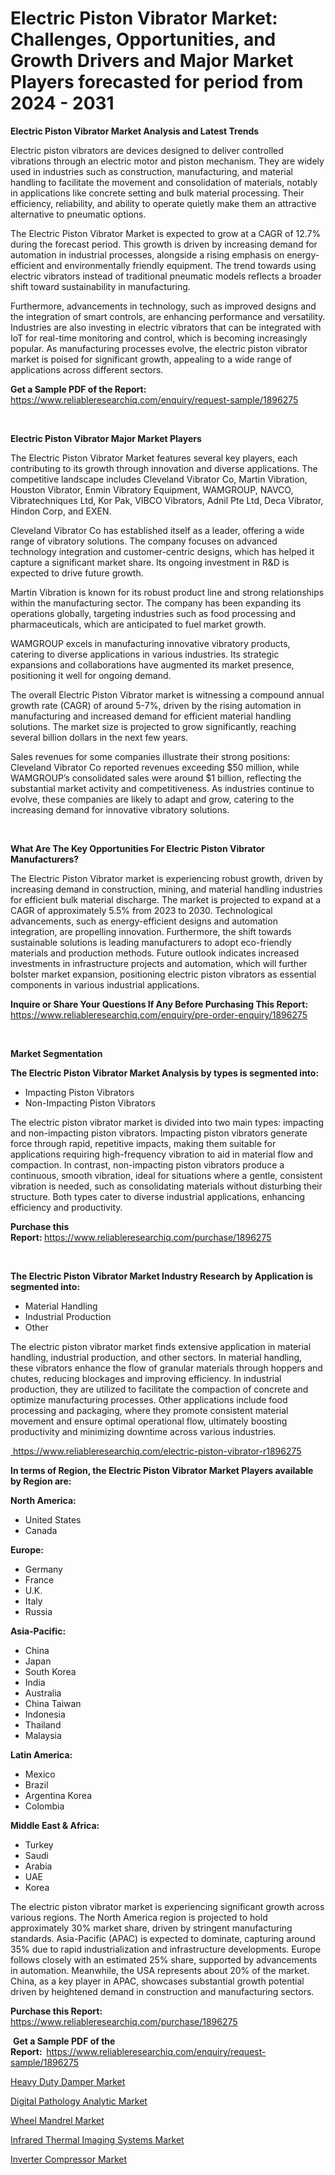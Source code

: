 <p><h1>Electric Piston Vibrator Market: Challenges, Opportunities, and Growth Drivers and Major Market Players forecasted for period from 2024 - 2031</h1></p><p><strong>Electric Piston Vibrator Market Analysis and Latest Trends</strong></p>
<p><p>Electric piston vibrators are devices designed to deliver controlled vibrations through an electric motor and piston mechanism. They are widely used in industries such as construction, manufacturing, and material handling to facilitate the movement and consolidation of materials, notably in applications like concrete setting and bulk material processing. Their efficiency, reliability, and ability to operate quietly make them an attractive alternative to pneumatic options.</p><p>The Electric Piston Vibrator Market is expected to grow at a CAGR of 12.7% during the forecast period. This growth is driven by increasing demand for automation in industrial processes, alongside a rising emphasis on energy-efficient and environmentally friendly equipment. The trend towards using electric vibrators instead of traditional pneumatic models reflects a broader shift toward sustainability in manufacturing.</p><p>Furthermore, advancements in technology, such as improved designs and the integration of smart controls, are enhancing performance and versatility. Industries are also investing in electric vibrators that can be integrated with IoT for real-time monitoring and control, which is becoming increasingly popular. As manufacturing processes evolve, the electric piston vibrator market is poised for significant growth, appealing to a wide range of applications across different sectors.</p></p>
<p><strong>Get a Sample PDF of the Report:&nbsp;</strong> <a href="https://www.reliableresearchiq.com/enquiry/request-sample/1896275?utm_campaign=100&utm_medium=2&utm_source=Github&utm_content=ia&utm_term=24102024&utm_id=electric-piston-vibrator">https://www.reliableresearchiq.com/enquiry/request-sample/1896275</a></p>
<p>&nbsp;</p>
<p><strong>Electric Piston Vibrator Major Market Players</strong></p>
<p><p>The Electric Piston Vibrator Market features several key players, each contributing to its growth through innovation and diverse applications. The competitive landscape includes Cleveland Vibrator Co, Martin Vibration, Houston Vibrator, Enmin Vibratory Equipment, WAMGROUP, NAVCO, Vibratechniques Ltd, Kor Pak, VIBCO Vibrators, Adnil Pte Ltd, Deca Vibrator, Hindon Corp, and EXEN.</p><p>Cleveland Vibrator Co has established itself as a leader, offering a wide range of vibratory solutions. The company focuses on advanced technology integration and customer-centric designs, which has helped it capture a significant market share. Its ongoing investment in R&D is expected to drive future growth.</p><p>Martin Vibration is known for its robust product line and strong relationships within the manufacturing sector. The company has been expanding its operations globally, targeting industries such as food processing and pharmaceuticals, which are anticipated to fuel market growth.</p><p>WAMGROUP excels in manufacturing innovative vibratory products, catering to diverse applications in various industries. Its strategic expansions and collaborations have augmented its market presence, positioning it well for ongoing demand.</p><p>The overall Electric Piston Vibrator market is witnessing a compound annual growth rate (CAGR) of around 5-7%, driven by the rising automation in manufacturing and increased demand for efficient material handling solutions. The market size is projected to grow significantly, reaching several billion dollars in the next few years.</p><p>Sales revenues for some companies illustrate their strong positions: Cleveland Vibrator Co reported revenues exceeding $50 million, while WAMGROUP’s consolidated sales were around $1 billion, reflecting the substantial market activity and competitiveness. As industries continue to evolve, these companies are likely to adapt and grow, catering to the increasing demand for innovative vibratory solutions.</p></p>
<p>&nbsp;</p>
<p><strong>What Are The Key Opportunities For Electric Piston Vibrator Manufacturers?</strong></p>
<p><p>The Electric Piston Vibrator market is experiencing robust growth, driven by increasing demand in construction, mining, and material handling industries for efficient bulk material discharge. The market is projected to expand at a CAGR of approximately 5.5% from 2023 to 2030. Technological advancements, such as energy-efficient designs and automation integration, are propelling innovation. Furthermore, the shift towards sustainable solutions is leading manufacturers to adopt eco-friendly materials and production methods. Future outlook indicates increased investments in infrastructure projects and automation, which will further bolster market expansion, positioning electric piston vibrators as essential components in various industrial applications.</p></p>
<p><strong>Inquire or Share Your Questions If Any Before Purchasing This Report:</strong> <a href="https://www.reliableresearchiq.com/enquiry/pre-order-enquiry/1896275?utm_campaign=100&utm_medium=2&utm_source=Github&utm_content=ia&utm_term=24102024&utm_id=electric-piston-vibrator">https://www.reliableresearchiq.com/enquiry/pre-order-enquiry/1896275</a></p>
<p>&nbsp;</p>
<p><strong>Market Segmentation</strong></p>
<p><strong>The Electric Piston Vibrator Market Analysis by types is segmented into:</strong></p>
<p><ul><li>Impacting Piston Vibrators</li><li>Non-Impacting Piston Vibrators</li></ul></p>
<p><p>The electric piston vibrator market is divided into two main types: impacting and non-impacting piston vibrators. Impacting piston vibrators generate force through rapid, repetitive impacts, making them suitable for applications requiring high-frequency vibration to aid in material flow and compaction. In contrast, non-impacting piston vibrators produce a continuous, smooth vibration, ideal for situations where a gentle, consistent vibration is needed, such as consolidating materials without disturbing their structure. Both types cater to diverse industrial applications, enhancing efficiency and productivity.</p></p>
<p><strong>Purchase this Report:&nbsp;</strong><a href="https://www.reliableresearchiq.com/purchase/1896275?utm_campaign=100&utm_medium=2&utm_source=Github&utm_content=ia&utm_term=24102024&utm_id=electric-piston-vibrator">https://www.reliableresearchiq.com/purchase/1896275</a></p>
<p>&nbsp;</p>
<p><strong>The Electric Piston Vibrator Market Industry Research by Application is segmented into:</strong></p>
<p><ul><li>Material Handling</li><li>Industrial Production</li><li>Other</li></ul></p>
<p><p>The electric piston vibrator market finds extensive application in material handling, industrial production, and other sectors. In material handling, these vibrators enhance the flow of granular materials through hoppers and chutes, reducing blockages and improving efficiency. In industrial production, they are utilized to facilitate the compaction of concrete and optimize manufacturing processes. Other applications include food processing and packaging, where they promote consistent material movement and ensure optimal operational flow, ultimately boosting productivity and minimizing downtime across various industries.</p></p>
<p><a href="https://www.reliableresearchiq.com/electric-piston-vibrator-r1896275?utm_campaign=100&utm_medium=2&utm_source=Github&utm_content=ia&utm_term=24102024&utm_id=electric-piston-vibrator">&nbsp;https://www.reliableresearchiq.com/electric-piston-vibrator-r1896275</a></p>
<p><strong>In terms of Region, the Electric Piston Vibrator Market Players available by Region are:</strong></p>
<p>
    <p> <strong> North America: </strong>
        <ul>
            <li>United States</li>
            <li>Canada</li>
        </ul>
        </p> 
    <p> <strong> Europe: </strong>
        <ul>
            <li>Germany</li>
            <li>France</li>
            <li>U.K.</li>
            <li>Italy</li>
            <li>Russia</li>
        </ul>
        </p> 
    <p> <strong> Asia-Pacific: </strong>
        <ul>
            <li>China</li>
            <li>Japan</li>
            <li>South Korea</li>
            <li>India</li>
            <li>Australia</li>
            <li>China Taiwan</li>
            <li>Indonesia</li>
            <li>Thailand</li>
            <li>Malaysia</li>
        </ul>
        </p> 
    <p> <strong> Latin America: </strong>
        <ul>
            <li>Mexico</li>
            <li>Brazil</li>
            <li>Argentina Korea</li>
            <li>Colombia</li>
        </ul>
        </p> 
    <p> <strong> Middle East & Africa: </strong>
        <ul>
            <li>Turkey</li>
            <li>Saudi</li>
            <li>Arabia</li>
            <li>UAE</li>
            <li>Korea</li>
        </ul>
    </p>
    </p>
<p><p>The electric piston vibrator market is experiencing significant growth across various regions. The North America region is projected to hold approximately 30% market share, driven by stringent manufacturing standards. Asia-Pacific (APAC) is expected to dominate, capturing around 35% due to rapid industrialization and infrastructure developments. Europe follows closely with an estimated 25% share, supported by advancements in automation. Meanwhile, the USA represents about 20% of the market. China, as a key player in APAC, showcases substantial growth potential driven by heightened demand in construction and manufacturing sectors.</p></p>
<p><strong>Purchase this Report: </strong><a href="https://www.reliableresearchiq.com/purchase/1896275?utm_campaign=100&utm_medium=2&utm_source=Github&utm_content=ia&utm_term=24102024&utm_id=electric-piston-vibrator">https://www.reliableresearchiq.com/purchase/1896275</a></p>
<p>&nbsp;<strong>Get a Sample PDF of the Report:&nbsp;&nbsp;</strong><a href="https://www.reliableresearchiq.com/enquiry/request-sample/1896275?utm_campaign=100&utm_medium=2&utm_source=Github&utm_content=ia&utm_term=24102024&utm_id=electric-piston-vibrator">https://www.reliableresearchiq.com/enquiry/request-sample/1896275</a></p>
<p><strong></strong></p>
<p><p><a href="https://github.com/alespiliffe/Market-Research-Report-List-1/blob/main/heavy-duty-damper-market.md?utm_campaign=100&utm_medium=2&utm_source=Github&utm_content=ia&utm_term=24102024&utm_id=electric-piston-vibrator">Heavy Duty Damper Market</a></p><p><a href="https://www.linkedin.com/pulse/digital-pathology-analytic-landscape-product-spectrum-market-ok8nf?utm_campaign=100&utm_medium=2&utm_source=Github&utm_content=ia&utm_term=24102024&utm_id=electric-piston-vibrator">Digital Pathology Analytic Market</a></p><p><a href="https://issuu.com/reportprime-2/docs/wheel-mandrel-market-size-2030.pptx_3e9ddf60a6e9a5?utm_campaign=100&utm_medium=2&utm_source=Github&utm_content=ia&utm_term=24102024&utm_id=electric-piston-vibrator">Wheel Mandrel Market</a></p><p><a href="https://www.linkedin.com/pulse/emerging-technologies-reshaping-infrared-thermal-imaging-systems-nllof?utm_campaign=100&utm_medium=2&utm_source=Github&utm_content=ia&utm_term=24102024&utm_id=electric-piston-vibrator">Infrared Thermal Imaging Systems Market</a></p><p><a href="https://issuu.com/reportprime-2/docs/inverter-compressor-market-size-203_49e417497e7d02?utm_campaign=100&utm_medium=2&utm_source=Github&utm_content=ia&utm_term=24102024&utm_id=electric-piston-vibrator">Inverter Compressor Market</a></p></p>